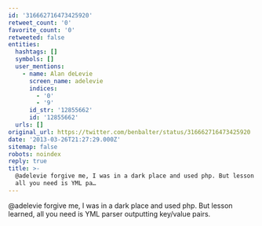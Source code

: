 ```yaml
---
id: '316662716473425920'
retweet_count: '0'
favorite_count: '0'
retweeted: false
entities:
  hashtags: []
  symbols: []
  user_mentions:
    - name: Alan deLevie
      screen_name: adelevie
      indices:
        - '0'
        - '9'
      id_str: '12855662'
      id: '12855662'
  urls: []
original_url: https://twitter.com/benbalter/status/316662716473425920
date: '2013-03-26T21:27:29.000Z'
sitemap: false
robots: noindex
reply: true
title: >-
  @adelevie forgive me, I was in a dark place and used php. But lesson learned,
  all you need is YML pa…
---
```


@adelevie forgive me, I was in a dark place and used php. But lesson learned, all you need is YML parser outputting key/value pairs.